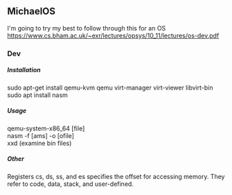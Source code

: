 ## MichaelOS
I'm going to try my best to follow through this for an OS <br/>
https://www.cs.bham.ac.uk/~exr/lectures/opsys/10_11/lectures/os-dev.pdf

### Dev
##### Installation
sudo apt-get install qemu-kvm qemu virt-manager virt-viewer libvirt-bin <br/>
sudo apt install nasm
##### Usage
qemu-system-x86\_64 [file] <br/>
nasm -f [ams] -o [ofile] <br/>
xxd (examine bin files) <br/>

##### Other
Registers cs, ds, ss, and es specifies the offset for accessing memory. They refer to 
code, data, stack, and user-defined. 

